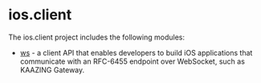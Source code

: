 # ios.client

The ios.client project includes the following modules: 

* [ws](ws) - a client API that enables developers to build iOS applications that communicate with an RFC-6455 endpoint over WebSocket, such as KAAZING Gateway.
